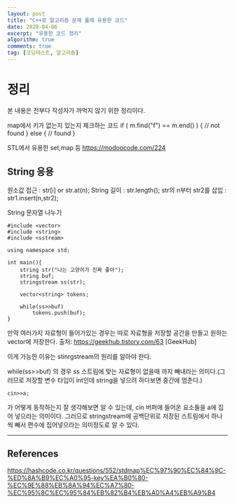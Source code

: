 ```yaml
---
layout: post
title: "C++로 알고리즘 문제 풀때 유용한 코드"
date: 2020-04-06
excerpt: "유용한 코드 정리"
algorithm: true
comments: true
tag: [코딩테스트, 알고리즘]
---
```

 # 정리
본 내용은 전부다 작성자가 까먹지 않기 위한 정리이다.

map에서 키가 없는지 있는지 체크하는 코드
    if ( m.find("f") == m.end() ) {
    // not found
    } else {
    // found
    }

STL에서 유용한 set,map 등
https://modoocode.com/224

## String 응용
원소값 접근 : str[i] or str.at(n);
String 길이 : str.length();
str의 n부터 str2를 삽입 : str1.insert(n,str2);

String 문자열 나누기
    
    #include <vector>
    #include <string>
    #include <sstream>

    using namespace std;

    int main(){
        string str("나는 고양이가 진짜 좋아");
        string buf;
        stringstream ss(str);

        vector<string> tokens;

        while(ss>>buf)
            tokens.push(buf);
    }


만약 여러가지 자료형이 들어가있는 경우는 따로 자료형을 저장할 공간을 만들고 원하는 vector에 저장한다.
출처: https://geekhub.tistory.com/63 [GeekHub]

이게 가능한 이유는 stinrgstream의 원리를 알아야 한다.

while(ss>>buf) 의 경우 ss 스트림에 맞는 자료형이 없을때 까지 빼내라는 의미다.(그러므로 저장할 변수 타입이 int인데 string을 넣으려 하다보면 중간에 멈춘다.)

    cin>>a;

가 어떻게 동작하는지 잘 생각해보면 알 수 있는데, cin 버퍼에 들어온 요소들을 a에 집어 넣으라는 의미이다.
그러므로 stringstream에 공백단위로 저장된 스트림에서 하나씩 빼서 편수에 집어넣으라는 의미정도로 알 수 있다.


<hr>

## References
https://hashcode.co.kr/questions/552/stdmap%EC%97%90%EC%84%9C-%ED%8A%B9%EC%A0%95-key%EA%B0%80-%EC%9E%88%EB%8A%94%EC%A7%80-%EC%95%8C%EC%95%84%EB%82%B4%EB%A0%A4%EB%A9%B4
